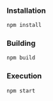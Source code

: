 ### Installation

```bash
npm install
```

### Building

```bash
npm build
```

### Execution

```bash
npm start
```

